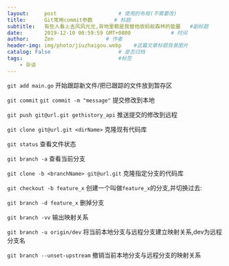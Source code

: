 ```yaml
---
layout:     post                    # 使用的布局(不需要改)
title:      Git常用commit参数       # 标题
subtitle:   有些人看上去风风光光,背地里都是我替他收蚂蚁森林的能量   #副标题
date:       2019-12-10 00:59:59 GMT+0800             # 时间
author:     Zen                 # 作者
header-img: img/photo/jiuzhaigou.webp    #这篇文章标题背景图片
catalog: False                      # 是否归档
tags:                               #标签
    - 杂谈
---
```


`git add main.go`
开始跟踪新文件/把已跟踪的文件放到暂存区

`git commit`
`git commit -m "message"`
提交修改到本地

`git push git@url.git gethistory_api`
推送提交的修改到远程

`git clone git@url.git <dirName>`
克隆现有代码库

`git status`
查看文件状态

`git branch -a`
查看当前分支

`git clone -b <branchName> git@url.git`
克隆指定分支的代码库

`git checkout -b feature_x`
创建一个叫做`feature_x`的分支,并切换过去:

`git branch -d feature_x`
删掉分支

`git branch -vv`
输出映射关系

`git branch -u origin/dev`
将当前本地分支与远程分支建立映射关系,dev为远程分支名

`git branch --unset-upstream`
撤销当前本地分支与远程分支的映射关系
